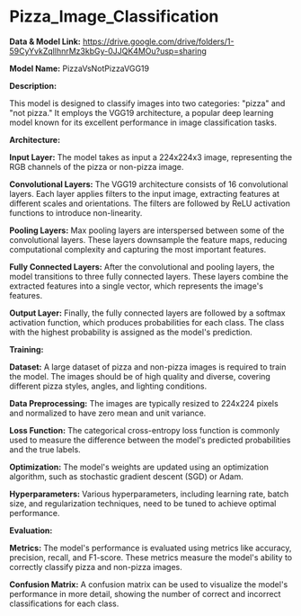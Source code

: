 # Pizza_Image_Classification

**Data & Model Link:**  https://drive.google.com/drive/folders/1-59CyYvkZqllhnrMz3kbGy-0JJQK4MOu?usp=sharing


**Model Name:** PizzaVsNotPizzaVGG19

**Description:**

This model is designed to classify images into two categories: "pizza" and "not pizza." It employs the VGG19 architecture, a popular deep learning model known for its excellent performance in image classification tasks.

**Architecture:**

**Input Layer:** The model takes as input a 224x224x3 image, representing the RGB channels of the pizza or non-pizza image.

**Convolutional Layers:** The VGG19 architecture consists of 16 convolutional layers. Each layer applies filters to the input image, extracting features at different scales and orientations. The filters are followed by ReLU activation functions to introduce non-linearity.

**Pooling Layers:** Max pooling layers are interspersed between some of the convolutional layers. These layers downsample the feature maps, reducing computational complexity and capturing the most important features.

**Fully Connected Layers:** After the convolutional and pooling layers, the model transitions to three fully connected layers. These layers combine the extracted features into a single vector, which represents the image's features.

**Output Layer:** Finally, the fully connected layers are followed by a softmax activation function, which produces probabilities for each class. The class with the highest probability is assigned as the model's prediction.


**Training:**

**Dataset:** A large dataset of pizza and non-pizza images is required to train the model. The images should be of high quality and diverse, covering different pizza styles, angles, and lighting conditions.

**Data Preprocessing:** The images are typically resized to 224x224 pixels and normalized to have zero mean and unit variance.

**Loss Function:** The categorical cross-entropy loss function is commonly used to measure the difference between the model's predicted probabilities and the true labels.

**Optimization:** The model's weights are updated using an optimization algorithm, such as stochastic gradient descent (SGD) or Adam.

**Hyperparameters:** Various hyperparameters, including learning rate, batch size, and regularization techniques, need to be tuned to achieve optimal performance.


**Evaluation:**

**Metrics:** The model's performance is evaluated using metrics like accuracy, precision, recall, and F1-score. These metrics measure the model's ability to correctly classify pizza and non-pizza images.

**Confusion Matrix:** A confusion matrix can be used to visualize the model's performance in more detail, showing the number of correct and incorrect classifications for each class.

